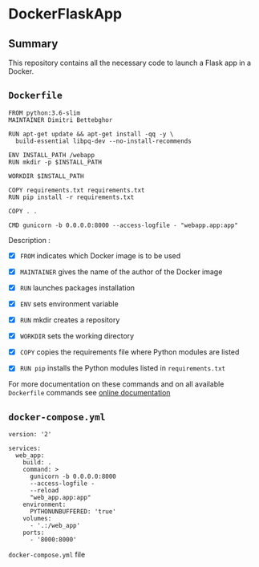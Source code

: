# DockerFlaskApp

## Summary

This repository contains all the necessary code to launch a Flask app in a Docker.






## `Dockerfile` 

```console
FROM python:3.6-slim
MAINTAINER Dimitri Bettebghor

RUN apt-get update && apt-get install -qq -y \
  build-essential libpq-dev --no-install-recommends

ENV INSTALL_PATH /webapp
RUN mkdir -p $INSTALL_PATH

WORKDIR $INSTALL_PATH

COPY requirements.txt requirements.txt
RUN pip install -r requirements.txt

COPY . .

CMD gunicorn -b 0.0.0.0:8000 --access-logfile - "webapp.app:app"
```

Description :
- [x] `FROM` indicates which Docker image is to be used
- [x] `MAINTAINER` gives the name of the author of the Docker image
- [x] `RUN` launches packages installation 
- [x] `ENV` sets environment variable
- [x] `RUN` mkdir creates a repository
- [x] `WORKDIR` sets the working directory
- [x] `COPY` copies the requirements file where Python modules are listed
- [x] `RUN pip` installs the Python modules listed in `requirements.txt` 


For more documentation on these commands and on all available `Dockerfile` commands see [online documentation](https://docs.docker.com/engine/reference/builder/#format)

## `docker-compose.yml` 

```console
version: '2'

services:
  web_app:
    build: .
    command: >
      gunicorn -b 0.0.0.0:8000
      --access-logfile -
      --reload
      "web_app.app:app"
    environment:
      PYTHONUNBUFFERED: 'true'
    volumes:
      - '.:/web_app'
    ports:
      - '8000:8000'
```

`docker-compose.yml` file
